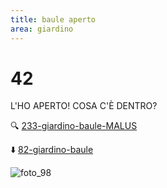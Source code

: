 ```yaml
---
title: baule aperto
area: giardino
---
```

# 42
L'HO APERTO! COSA C'È DENTRO?

🔍 [233-giardino-baule-MALUS](233-giardino-baule-MALUS.md)

⬇️ [82-giardino-baule](82-giardino-baule.md)

![foto_98](_assets/preview_color/foto_98.jpg)